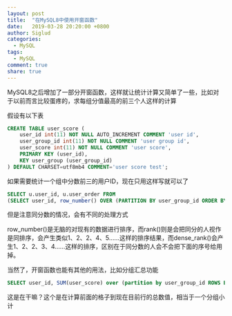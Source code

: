 ```yaml
---
layout: post
title:  "在MySQL8中使用开窗函数"
date:   2019-03-28 20:20:00 +0800
author: Siglud
categories:
  - MySQL
tags:
  - MySQL
comment: true
share: true
---
```

MySQL8之后增加了一部分开窗函数，这样就让统计计算又简单了一些，比如对于以前而言比较蛋疼的，求每组分值最高的前三个人这样的计算

假设有以下表
```sql
CREATE TABLE user_score (
    user_id int(11) NOT NULL AUTO_INCREMENT COMMENT 'user id',
    user_group_id int(11) NOT NULL COMMENT 'user group id',
    user_score int(11) NOT NULL COMMENT 'user score',
    PRIMARY KEY (user_id),
    KEY user_group (user_group_id)
) DEFAULT CHARSET=utf8mb4 COMMENT='user score test';
```

如果需要统计一个组中分数前三的用户ID，现在只用这样写就可以了

```sql
SELECT u.user_id, u.user_order FROM
(SELECT user_id, row_number() OVER (PARTITION BY user_group_id ORDER BY user_score DESC) AS user_order FROM user_score) u WHERE u.user_order < 4;
```
但是注意同分数的情况，会有不同的处理方式

row_number()是无脑的对现有的数据进行排序，而rank()则是会把同分的人视作是同排序，会产生类似1、2、2、4、5……这样的排序结果，而dense_rank()会产生1、2、2、3、4……这样的排序，区别在于同分数的人会不会把下面的序号给用掉。

当然了，开窗函数也能有其他的用法，比如分组汇总功能
```sql
SELECT user_id, SUM(user_score) over (partition by user_group_id ROWS BETWEEN UNBOUNDED PRECEDING AND CURRENT ROW)  AS total FROM user_score ORDER BY user_group_id
```

这是在干嘛？这个是在计算前面的格子到现在目前行的总数值，相当于一个分组小计
